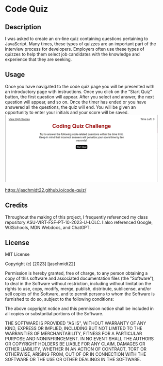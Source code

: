 # Code Quiz

## Description

I was asked to create an on-line quiz containing questions pertaining to JavaScript. Many times, these types of quizzes are an important part of the interview process for developers. Employers often use these types of quizzes to help them select job candidates with the knowledge and experience that they are seeking.

## Usage

Once you have navigated to the code quiz page you will be presented with an introductory page with instructions. Once you click on the "Start Quiz" button, the first question will appear. After you select and answer, the next question will appear, and so on. Once the timer has ended or you have answered all the questions, the quiz will end. You will be given an opportunity to enter your initials and your score will be saved.
![Alt text](image.png)

https://jaschmidt22.github.io/code-quiz/
## Credits

Throughout the making of this project, I frequently referenced my class repository ASU-VIRT-FSF-PT-10-2023-U-LOLC. I also referenced Google, W3Schools, MDN Webdocs, and ChatGPT.

## License

MIT License

Copyright (c) [2023] [jaschmidt22]

Permission is hereby granted, free of charge, to any person obtaining a copy of this software and associated documentation files (the "Software"), to deal in the Software without restriction, including without limitation the rights to use, copy, modify, merge, publish, distribute, sublicense, and/or sell copies of the Software, and to permit persons to whom the Software is furnished to do so, subject to the following conditions:

The above copyright notice and this permission notice shall be included in all copies or substantial portions of the Software.

THE SOFTWARE IS PROVIDED "AS IS", WITHOUT WARRANTY OF ANY KIND, EXPRESS OR IMPLIED, INCLUDING BUT NOT LIMITED TO THE WARRANTIES OF MERCHANTABILITY, FITNESS FOR A PARTICULAR PURPOSE AND NONINFRINGEMENT. IN NO EVENT SHALL THE AUTHORS OR COPYRIGHT HOLDERS BE LIABLE FOR ANY CLAIM, DAMAGES OR OTHER LIABILITY, WHETHER IN AN ACTION OF CONTRACT, TORT OR OTHERWISE, ARISING FROM, OUT OF OR IN CONNECTION WITH THE SOFTWARE OR THE USE OR OTHER DEALINGS IN THE SOFTWARE.
